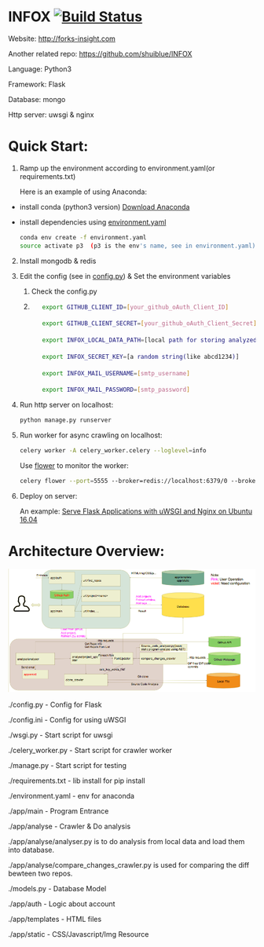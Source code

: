 # INFOX [![Build Status](https://travis-ci.org/FancyCoder0/INFOX.svg?branch=master)](https://travis-ci.org/FancyCoder0/INFOX)

Website: http://forks-insight.com

Another related repo: https://github.com/shuiblue/INFOX

 

Language: Python3

Framework: Flask

Database: mongo

Http server: uwsgi & nginx



# Quick Start:

1. Ramp up the environment according to environment.yaml(or requirements.txt)

   Here is an example of using Anaconda:

 - install conda (python3 version) [Download Anaconda](https://www.anaconda.com/download) 

 - install dependencies using [environment.yaml](https://github.com/FancyCoder0/INFOX/blob/master/environment.yaml)

   ``` bash
   conda env create -f environment.yaml
   source activate p3  (p3 is the env's name, see in environment.yaml)
   ```

2. Install mongodb & redis

3. Edit the config (see in [config.py](https://github.com/FancyCoder0/INFOX/blob/master/config.py)) & Set the environment variables

   1. Check the config.py

   2. ``` bash
         export GITHUB_CLIENT_ID=[your_github_oAuth_Client_ID]

         export GITHUB_CLIENT_SECRET=[your_github_oAuth_Client_Secret]

         export INFOX_LOCAL_DATA_PATH=[local path for storing analyzed result (like /Users/fancycoder/infox_data)]

         export INFOX_SECRET_KEY=[a random string(like abcd1234)]

         export INFOX_MAIL_USERNAME=[smtp_username]

         export INFOX_MAIL_PASSWORD=[smtp_password]
         ```

4. Run http server on localhost: 

   ```bash
   python manage.py runserver
   ```

5. Run worker for async crawling on localhost:
   ```bash
   celery worker -A celery_worker.celery --loglevel=info
   ```
   Use [flower](http://flower.readthedocs.io/en/latest/) to monitor the worker:
   ```bash
   celery flower --port=5555 --broker=redis://localhost:6379/0 --broker_api=redis://localhost:6379/0  
   ```
6. Deploy on server:

   An example: [Serve Flask Applications with uWSGI and Nginx on Ubuntu 16.04](https://www.digitalocean.com/community/tutorials/how-to-serve-flask-applications-with-uwsgi-and-nginx-on-ubuntu-16-04)



# Architecture Overview:

![code_architecture](./app/static/img/code_architecture.png)

./config.py - Config for Flask

./config.ini - Config for using uWSGI

./wsgi.py - Start script for uwsgi

./celery_worker.py - Start script for crawler worker

./manage.py - Start script for testing

./requirements.txt - lib install for pip install

./environment.yaml - env for anaconda

./app/main - Program Entrance

./app/analyse - Crawler & Do analysis

./app/analyse/analyser.py is to do analysis from local data and load them into database.

./app/analyse/compare_changes_crawler.py is used for comparing the diff bewteen two repos.

./models.py - Database Model

./app/auth - Logic about account

./app/templates - HTML files

./app/static - CSS/Javascript/Img Resource





